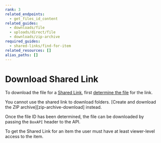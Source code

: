 ```yaml
---
rank: 3
related_endpoints:
  - get_files_id_content
related_guides:
  - downloads/file
  - uploads/direct/file
  - downloads/zip-archive
required_guides:
  - shared-links/find-for-item
related_resources: []
alias_paths: []
---
```


# Download Shared Link

To download the file for a [Shared Link][shared-link], first [determine the
file][get-file] for the link.

<Message notice>
You cannot use the shared link to download folders. [Create and download
the ZIP archive][zip-archive-download] instead.
</Message>

Once the file ID has been determined, the file can be downloaded by passing the
`BoxAPI` header to the API.

<Samples id='get_files_id_content' variant='for_shared_file' />

<Message warning>
  To get the Shared Link for an item the user must have at least viewer-level
  access to the item.
</Message>

[shared-link]: g://shared-links
[get-file]: g://shared-links/find-for-item
[zip-archive-download]: g://downloads/zip-archive